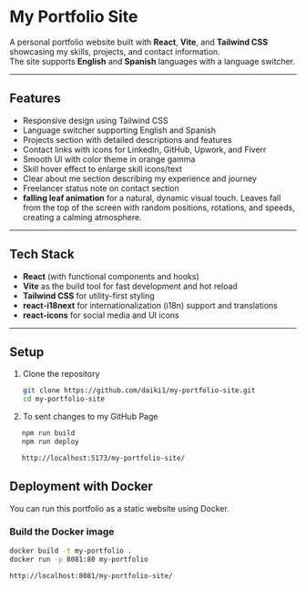 # My Portfolio Site

A personal portfolio website built with **React**, **Vite**, and **Tailwind CSS** showcasing my skills, projects, and contact information.  
The site supports **English** and **Spanish** languages with a language switcher.

---

## Features

- Responsive design using Tailwind CSS  
- Language switcher supporting English and Spanish  
- Projects section with detailed descriptions and features  
- Contact links with icons for LinkedIn, GitHub, Upwork, and Fiverr  
- Smooth UI with color theme in orange gamma  
- Skill hover effect to enlarge skill icons/text  
- Clear about me section describing my experience and journey  
- Freelancer status note on contact section  
- **falling leaf animation** for a natural, dynamic visual touch. Leaves fall from the top of the screen with random positions, rotations, and speeds, creating a calming atmosphere.

---

## Tech Stack

- **React** (with functional components and hooks)  
- **Vite** as the build tool for fast development and hot reload  
- **Tailwind CSS** for utility-first styling  
- **react-i18next** for internationalization (i18n) support and translations  
- **react-icons** for social media and UI icons  

---

## Setup

1. Clone the repository  
   ```bash
   git clone https://github.com/daiki1/my-portfolio-site.git
   cd my-portfolio-site
   ```

2. To sent changes to my GitHub Page
```bash
   npm run build
   npm run deploy

   http://localhost:5173/my-portfolio-site/
```

## Deployment with Docker

You can run this portfolio as a static website using Docker.

### Build the Docker image

```bash
docker build -t my-portfolio .
docker run -p 8081:80 my-portfolio

http://localhost:8081/my-portfolio-site/
```